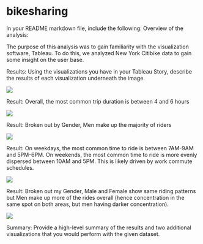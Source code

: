 # bikesharing

In your README markdown file, include the following:
Overview of the analysis: 

The purpose of this analysis was to gain familiarity with the visualization software, Tableau. To do this, we analyzed New York Citibike data to gain some insight on the user base.



Results: Using the visualizations you have in your Tableau Story, describe the results of each visualization underneath the image.

![](https://github.com/niklasax/bikesharing/blob/main/Checkout_Times.png)

Result: Overall, the most common trip duration is between 4 and 6 hours


![](https://github.com/niklasax/bikesharing/blob/main/Checkout_Times_Gender.png)

Result: Broken out by Gender, Men make up the majority of riders

![](https://github.com/niklasax/bikesharing/blob/main/Bike_Trips.png)

Result: On weekdays, the most common time to ride is between 7AM-9AM and 5PM-6PM. On weekends, the most common time to ride is more evenly dispersed between 10AM and 5PM. This is likely driven by work commute schedules.

![](https://github.com/niklasax/bikesharing/blob/main/Bike_Trips_Gender.png)

Result: Broken out my Gender, Male and Female show same riding patterns but Men make up more of the rides overall (hence concentration in the same spot on both areas, but men having darker concentration).

![](https://github.com/niklasax/bikesharing/blob/main/Usertrips_Gender.png)



Summary: Provide a high-level summary of the results and two additional visualizations that you would perform with the given dataset.
